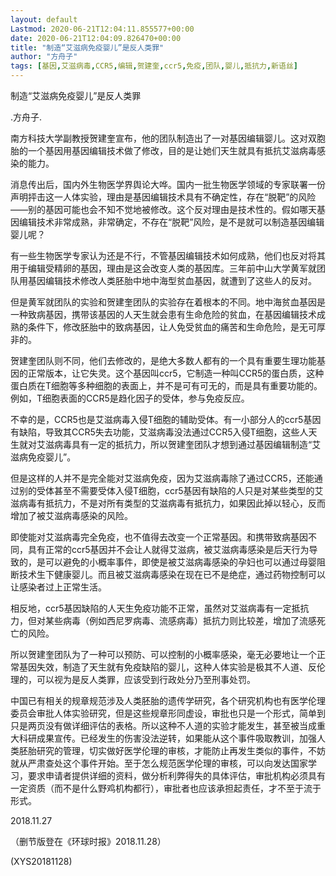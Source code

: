 ```yaml
---
layout: default
Lastmod: 2020-06-21T12:04:11.855577+00:00
date: 2020-06-21T12:04:09.826470+00:00
title: "制造“艾滋病免疫婴儿”是反人类罪"
author: "方舟子"
tags: [基因,艾滋病毒,CCR5,编辑,贺建奎,ccr5,免疫,团队,婴儿,抵抗力,新语丝]
---
```


制造“艾滋病免疫婴儿”是反人类罪

.方舟子.

南方科技大学副教授贺建奎宣布，他的团队制造出了一对基因编辑婴儿。这对双胞胎的一个基因用基因编辑技术做了修改，目的是让她们天生就具有抵抗艾滋病毒感染的能力。

消息传出后，国内外生物医学界舆论大哗。国内一批生物医学领域的专家联署一份声明抨击这一人体实验，理由是基因编辑技术具有不确定性，存在“脱靶”的风险——别的基因可能也会不知不觉地被修改。这个反对理由是技术性的。假如哪天基因编辑技术非常成熟，非常确定，不存在“脱靶”风险，是不是就可以制造基因编辑婴儿呢？

有一些生物医学专家认为还是不行，不管基因编辑技术如何成熟，他们也反对将其用于编辑受精卵的基因，理由是这会改变人类的基因库。三年前中山大学黄军就团队用基因编辑技术修改人类胚胎中地中海型贫血基因，就遭到了这些人的反对。

但是黄军就团队的实验和贺建奎团队的实验存在着根本的不同。地中海贫血基因是一种致病基因，携带该基因的人天生就会患有生命危险的贫血，在基因编辑技术成熟的条件下，修改胚胎中的致病基因，让人免受贫血的痛苦和生命危险，是无可厚非的。

贺建奎团队则不同，他们去修改的，是绝大多数人都有的一个具有重要生理功能基因的正常版本，让它失灵。这个基因叫ccr5，它制造一种叫CCR5的蛋白质，这种蛋白质在T细胞等多种细胞的表面上，并不是可有可无的，而是具有重要功能的。例如，T细胞表面的CCR5是趋化因子的受体，参与免疫反应。

不幸的是，CCR5也是艾滋病毒入侵T细胞的辅助受体。有一小部分人的ccr5基因有缺陷，导致其CCR5失去功能，艾滋病毒没法通过CCR5入侵T细胞，这些人天生就对艾滋病毒具有一定的抵抗力，所以贺建奎团队才想到通过基因编辑制造“艾滋病免疫婴儿”。

但是这样的人并不是完全能对艾滋病免疫，因为艾滋病毒除了通过CCR5，还能通过别的受体甚至不需要受体入侵T细胞，ccr5基因有缺陷的人只是对某些类型的艾滋病毒有抵抗力，不是对所有类型的艾滋病毒有抵抗力，如果因此掉以轻心，反而增加了被艾滋病毒感染的风险。

即使能对艾滋病毒完全免疫，也不值得去改变一个正常基因。和携带致病基因不同，具有正常的ccr5基因并不会让人就得艾滋病，被艾滋病毒感染是后天行为导致的，是可以避免的小概率事件，即使是被艾滋病毒感染的孕妇也可以通过母婴阻断技术生下健康婴儿。而且被艾滋病毒感染在现在已不是绝症，通过药物控制可以让感染者过上正常生活。

相反地，ccr5基因缺陷的人天生免疫功能不正常，虽然对艾滋病毒有一定抵抗力，但对某些病毒（例如西尼罗病毒、流感病毒）抵抗力则比较差，增加了流感死亡的风险。

所以贺建奎团队为了一种可以预防、可以控制的小概率感染，毫无必要地让一个正常基因失效，制造了天生就有免疫缺陷的婴儿，这种人体实验是极其不人道、反伦理的，可以视为是反人类罪，应该受到行政处分乃至刑事处罚。

中国已有相关的规章规范涉及人类胚胎的遗传学研究，各个研究机构也有医学伦理委员会审批人体实验研究，但是这些规章形同虚设，审批也只是一个形式，简单到只是两页没有做详细评估的表格。所以这种不人道的实验才能发生，甚至被当成重大科研成果宣传。已经发生的伤害没法逆转，如果能从这个事件吸取教训，加强人类胚胎研究的管理，切实做好医学伦理的审核，才能防止再发生类似的事件，不妨就从严肃查处这个事件开始。至于怎么规范医学伦理的审核，可以向发达国家学习，要求申请者提供详细的资料，做分析利弊得失的具体评估，审批机构必须具有一定资质（而不是什么野鸡机构都行），审批者也应该承担起责任，才不至于流于形式。

2018.11.27

（删节版登在《环球时报》2018.11.28）

(XYS20181128)

